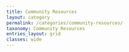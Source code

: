 ```yaml
---
title: Community Resources
layout: category
permalink: /categories/community-resources/
taxonomy: Community Resources
entries_layout: grid
classes: wide
---
```

